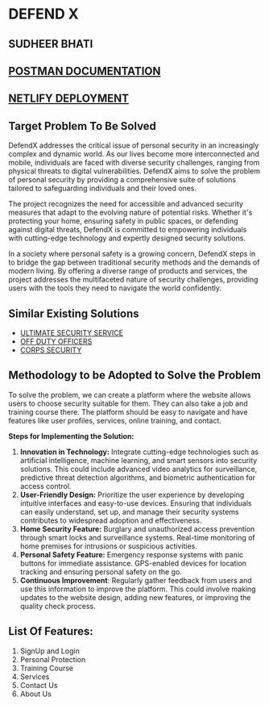 # DEFEND X

## SUDHEER BHATI

## [POSTMAN DOCUMENTATION](https://documenter.getpostman.com/view/28159129/2s9YsT78fH)

## [NETLIFY DEPLOYMENT](https://defend-x-sudheer-bhati.netlify.app/)

## Target Problem To Be Solved
DefendX addresses the critical issue of personal security in an increasingly complex and dynamic world. As our lives become more interconnected and mobile, individuals are faced with diverse security challenges, ranging from physical threats to digital vulnerabilities. DefendX aims to solve the problem of personal security by providing a comprehensive suite of solutions tailored to safeguarding individuals and their loved ones.

The project recognizes the need for accessible and advanced security measures that adapt to the evolving nature of potential risks. Whether it's protecting your home, ensuring safety in public spaces, or defending against digital threats, DefendX is committed to empowering individuals with cutting-edge technology and expertly designed security solutions.

In a society where personal safety is a growing concern, DefendX steps in to bridge the gap between traditional security methods and the demands of modern living. By offering a diverse range of products and services, the project addresses the multifaceted nature of security challenges, providing users with the tools they need to navigate the world confidently.

## Similar Existing Solutions
- [ULTIMATE SECURITY SERVICE](https://ultimatesecurityservices.in/)
- [OFF DUTY OFFICERS](https://offdutyofficers.com/vip-and-personal-security-services/)
- [CORPS SECURITY](https://www.corpssecurity.co.uk/)

## Methodology to be Adopted to Solve the Problem

To solve the problem, we can create a platform where the website allows users to choose security suitable for them. They can also take a job and training course there. The platform should be easy to navigate and have features like user profiles, services, online training, and contact.

**Steps for Implementing the Solution:**
1. **Innovation in Technology:** Integrate cutting-edge technologies such as artificial intelligence, machine learning, and smart sensors into security solutions. This could include advanced video analytics for surveillance, predictive threat detection algorithms, and biometric authentication for access control.
2. **User-Friendly Design:** Prioritize the user experience by developing intuitive interfaces and easy-to-use devices. Ensuring that individuals can easily understand, set up, and manage their security systems contributes to widespread adoption and effectiveness.
3. **Home Security Feature:** Burglary and unauthorized access prevention through smart locks and surveillance systems. Real-time monitoring of home premises for intrusions or suspicious activities.
4. **Personal Safety Feature:** Emergency response systems with panic buttons for immediate assistance. GPS-enabled devices for location tracking and ensuring personal safety on the go.
5. **Continuous Improvement**: Regularly gather feedback from users and use this information to improve the platform. This could involve making updates to the website design, adding new features, or improving the quality check process.

## List Of Features:

1. SignUp and Login
2. Personal Protection
3. Training Course
4. Services
5. Contact Us
6. About Us 




